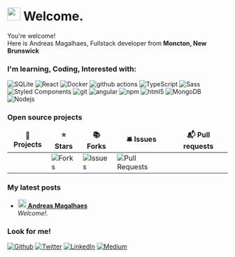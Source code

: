 <h1><img src="https://emojis.slackmojis.com/emojis/images/1643514389/3643/cool-doge.gif?1643514389" width="30"/> Welcome.</h1>


<p> You're welcome! </br> Here is Andreas Magalhaes, Fullstack developer from <i class="fa-brands fa-canadian-maple-leaf"></i> <b>Moncton, New Brunswick</b></p>
<h3>I'm learning, Coding, Interested with:</h3>
<p>
  <img alt="SQLite" src="https://img.shields.io/badge/sqlite-%2307405e.svg?style=for-the-badge&logo=sqlite&logoColor=white" />
  <img alt="React" src="https://img.shields.io/badge/-React-45b8d8?style=flat-square&logo=react&logoColor=white" /> 
  <img alt="Docker" src="https://img.shields.io/badge/-Docker-46a2f1?style=flat-square&logo=docker&logoColor=white" />
  <img alt="github actions" src="https://img.shields.io/badge/-Github_Actions-2088FF?style=flat-square&logo=github-actions&logoColor=white" />  
  <img alt="TypeScript" src="https://img.shields.io/badge/-TypeScript-007ACC?style=flat-square&logo=typescript&logoColor=white" />
  <img alt="Sass" src="https://img.shields.io/badge/-Sass-CC6699?style=flat-square&logo=sass&logoColor=white" />
  <img alt="Styled Components" src="https://img.shields.io/badge/-Styled_Components-db7092?style=flat-square&logo=styled-components&logoColor=white" />
  <img alt="git" src="https://img.shields.io/badge/-Git-F05032?style=flat-square&logo=git&logoColor=white" />
  <img alt="angular" src="https://img.shields.io/badge/-Angular-DD0031?style=flat-square&logo=angular&logoColor=white" />
  <img alt="npm" src="https://img.shields.io/badge/-NPM-CB3837?style=flat-square&logo=npm&logoColor=white" />
  <img alt="html5" src="https://img.shields.io/badge/-HTML5-E34F26?style=flat-square&logo=html5&logoColor=white" />
  <img alt="MongoDB" src="https://img.shields.io/badge/-MongoDB-13aa52?style=flat-square&logo=mongodb&logoColor=white" />
  <img alt="Nodejs" src="https://img.shields.io/badge/-Nodejs-43853d?style=flat-square&logo=Node.js&logoColor=white" />
</p>
<h3>Open source projects</h3>
<table>
  <thead align="center">
    <tr border: none;>
      <td><b>🎁 Projects</b></td>
      <td><b>⭐ Stars</b></td>
      <td><b>📚 Forks</b></td>
      <td><b>🛎 Issues</b></td>
      <td><b>📬 Pull requests</b></td>
    </tr>
  </thead>
  <tbody>
    <tr>
      <td><a href="https://github.com/andreascaue/><b>Projects</b></a></td>
      <td><img alt="Stars" src="https://img.shields.io/github/stars/Barbershop/?style=flat-square&labelColor=343b41"/></td>
      <td><img alt="Forks" src="https://img.shields.io/github/forks/andreascaue/?style=flat-square&labelColor=343b41"/></td>
      <td><img alt="Issues" src="https://img.shields.io/github/issues/andreascaue/?style=flat-square&labelColor=343b41"/></td>
      <td><img alt="Pull Requests" src="https://img.shields.io/github/issues-pr/andreascaue?style=flat-square&labelColor=343b41"/></td>
    </tr>	      
  </tbody>
</table>
<h3>My latest posts</h3>
<ul>
  <li><a href="https://andreascaue.com"><b><img src="https://emojipedia-us.s3.dualstack.us-west-1.amazonaws.com/thumbs/240/apple/237/fire_1f525.png" width="20" alt="new" /> Andreas Magalhaes</b></a><br/><i>Welcome!.</i></li> 
</ul>
<h3>Look for me!</h3>
<p><a href="https://github.com/andreascaue" target="_blank"><img alt="Github" src="https://img.shields.io/badge/GitHub-%2312100E.svg?&style=for-the-badge&logo=Github&logoColor=white" /></a> <a href="https://twitter.com/andreascaue" target="_blank"><img alt="Twitter" src="https://img.shields.io/badge/twitter-%231DA1F2.svg?&style=for-the-badge&logo=twitter&logoColor=white" /></a> <a href="https://www.linkedin.com/in/andreascaue/" target="_blank"><img alt="LinkedIn" src="https://img.shields.io/badge/linkedin-%230077B5.svg?&style=for-the-badge&logo=linkedin&logoColor=white" /></a> <a href="https://andreascaue.medium.com/" target="_blank"><img alt="Medium" src="https://img.shields.io/badge/medium-%2312100E.svg?&style=for-the-badge&logo=medium&logoColor=white" /></a>
</p>
